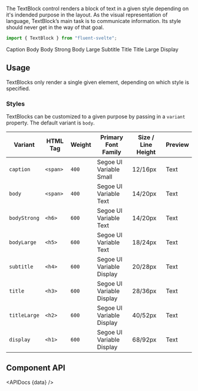 <script lang="ts">
    import { TextBlock } from "$lib";
    import { Showcase, APIDocs } from "$site/lib";

    import data from "$lib/TextBlock/TextBlock.svelte?sveld&raw";
</script>

The TextBlock control renders a block of text in a given style depending on it's indended purpose in the layout. As the visual representation of language, TextBlock’s main task is to communicate information. Its style should never get in the way of that goal.

```ts
import { TextBlock } from "fluent-svelte";
```

<Showcase repl="9354fe2253804088b23e4dc9a882fa24" columns={3}>
    <TextBlock variant="caption">Caption</TextBlock>
    <TextBlock variant="body">Body</TextBlock>
    <TextBlock variant="bodyStrong">Body Strong</TextBlock>
    <TextBlock variant="bodyLarge">Body Large</TextBlock>
    <TextBlock variant="subtitle">Subtitle</TextBlock>
    <TextBlock variant="title">Title</TextBlock>
    <TextBlock variant="titleLarge">Title Large</TextBlock>
    <TextBlock variant="display">Display</TextBlock>
</Showcase>

## Usage

TextBlocks only render a single given element, depending on which style is specified.

### Styles

TextBlocks can be customized to a given purpose by passing in a `variant` property. The default variant is `body`.

| Variant      | HTML Tag | Weight | Primary Font Family       | Size / Line Height | Preview                                          |
| ------------ | -------- | ------ | ------------------------- | ------------------ | ------------------------------------------------ |
| `caption`    | `<span>` | `400`  | Segoe UI Variable Small   | 12/16px            | <TextBlock variant="caption">Text</TextBlock>    |
| `body`       | `<span>` | `400`  | Segoe UI Variable Text    | 14/20px            | <TextBlock variant="body">Text</TextBlock>       |
| `bodyStrong` | `<h6>`   | `600`  | Segoe UI Variable Text    | 14/20px            | <TextBlock variant="bodyStrong">Text</TextBlock> |
| `bodyLarge`  | `<h5>`   | `600`  | Segoe UI Variable Text    | 18/24px            | <TextBlock variant="bodyLarge">Text</TextBlock>  |
| `subtitle`   | `<h4>`   | `600`  | Segoe UI Variable Display | 20/28px            | <TextBlock variant="subtitle">Text</TextBlock>   |
| `title`      | `<h3>`   | `600`  | Segoe UI Variable Display | 28/36px            | <TextBlock variant="title">Text</TextBlock>      |
| `titleLarge` | `<h2>`   | `600`  | Segoe UI Variable Display | 40/52px            | <TextBlock variant="titleLarge">Text</TextBlock> |
| `display`    | `<h1>`   | `600`  | Segoe UI Variable Display | 68/92px            | <TextBlock variant="display">Text</TextBlock>    |

## Component API

<APIDocs {data} />
